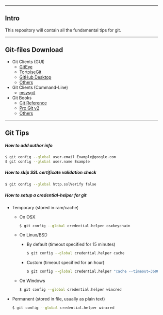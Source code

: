 
---
## Intro
This repository will contain all the fundamental tips for git.

---
## Git-files Download
* Git Clients (GUI)
    * [GitEye](http://www.collab.net/downloads/giteye)
    * [TortoiseGit](https://tortoisegit.org/download/)
    * [GitHub Desktop](https://desktop.github.com/)
    * [Others](http://git-scm.com/downloads/guis)
* Git Clients (Command-Line)
    * [msysgit](http://git-scm.com/downloads)
* Git Books
    * [Git Reference](http://git-scm.com/docs)
    * [Pro Git v2](http://git-scm.com/book/en/v2)
    * [Others](http://git-scm.com/doc/ext)

---
## Git Tips

##### How to add author info

```sh
$ git config --global user.email Example@google.com
$ git config --global user.name Example
```

##### How to skip SSL certificate validation check

```sh
$ git config --global http.sslVerify false
```

##### How to setup a credential-helper for git

* Temporary (stored in ram/cache)
    * On OSX

      ```sh
      $ git config --global credential.helper osxkeychain
      ```

    * On Linux/BSD

        * By default (timeout specified for 15 minutes)
          ```sh
          $ git config --global credential.helper cache
          ```

        * Custom (timeout specified for an hour)
          ```sh
          $ git config --global credential.helper "cache --timeout=3600"
          ```

    * On Windows

      ```sh
      $ git config --global credential.helper wincred
      ```

* Permanent (stored in file, usually as plain text)
  ```sh
  $ git config --global credential.helper wincred
  ```
